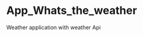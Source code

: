 # App_Whats_the_weather
Weather application with weather  Api   













































































































  

















